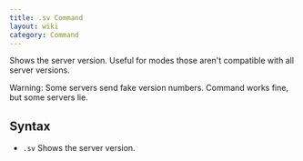 ```yaml
---
title: .sv Command
layout: wiki
category: Command
---
```

Shows the server version. Useful for modes those aren't compatible with all server versions.

Warning: Some servers send fake version numbers. Command works fine, but some servers lie.

## Syntax
- `.sv` Shows the server version.
